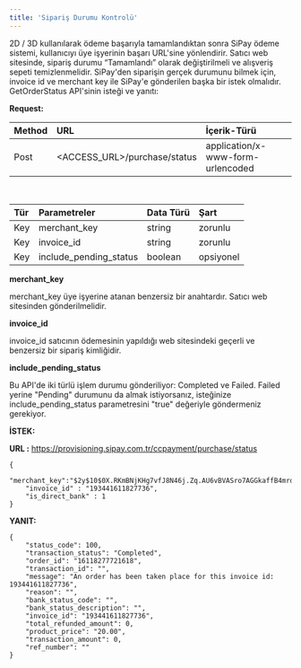 ```yaml
---
title: 'Sipariş Durumu Kontrolü'
---
```


2D / 3D kullanılarak ödeme başarıyla tamamlandıktan sonra SiPay ödeme sistemi, kullanıcıyı üye işyerinin başarı URL'sine yönlendirir. Satıcı web sitesinde, sipariş durumu “Tamamlandı” olarak değiştirilmeli ve alışveriş sepeti temizlenmelidir. SiPay'den siparişin gerçek durumunu bilmek için, invoice id ve merchant key ile SiPay'e gönderilen başka bir istek olmalıdır. GetOrderStatus API'sinin isteği ve yanıtı:

**Request:**

| Method                           | URL | İçerik-Türü |
| :--------------------------| :--------------------------|:--------------------------|
| Post | <ACCESS_URL>/purchase/status | application/x-www-form-urlencoded |

</br>                


| Tür                           | Parametreler | Data Türü | Şart |
| :--------------------------| :--------------------------|:--------------------------|:--------------------------|
| Key | merchant_key | string | zorunlu |
| Key | invoice_id | string | zorunlu |
| Key | include_pending_status | boolean | opsiyonel |

**merchant_key**

merchant_key  üye işyerine atanan benzersiz bir anahtardır. Satıcı web sitesinden gönderilmelidir.

**invoice_id**

invoice_id satıcının ödemesinin yapıldığı web sitesindeki geçerli ve benzersiz bir sipariş kimliğidir.

**include_pending_status**

Bu API'de iki türlü işlem durumu gönderiliyor: Completed ve Failed. Failed yerine "Pending" durumunu da almak istiyorsanız, isteğinize include_pending_status parametresini "true" değeriyle göndermeniz gerekiyor.



**İSTEK:**

**URL :** https://provisioning.sipay.com.tr/ccpayment/purchase/status

``` markup
{
    "merchant_key":"$2y$10$0X.RKmBNjKHg7vfJ8N46j.Zq.AU6vBVASro7AGGkaffB4mrdaV4mO",
    "invoice_id" : "193441611827736",
    "is_direct_bank" : 1
}
```

**YANIT:**

``` markup
{
    "status_code": 100,
    "transaction_status": "Completed",
    "order_id": "16118277721618",
    "transaction_id": "",
    "message": "An order has been taken place for this invoice id: 193441611827736",
    "reason": "",
    "bank_status_code": "",
    "bank_status_description": "",
    "invoice_id": "193441611827736",
    "total_refunded_amount": 0,
    "product_price": "20.00",
    "transaction_amount": 0,
    "ref_number": ""
}
```
